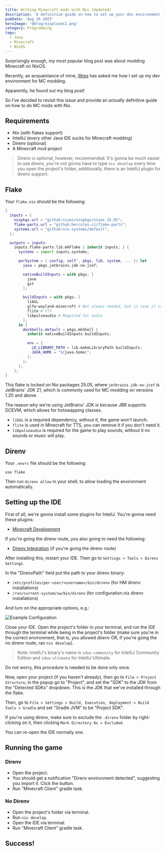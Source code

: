 ```yaml
---
title: Writing Minecraft mods with Nix (Updated)
description: 'A definitive guide on how to set up your dev environment to make Minecraft mods with NixOS.'
pubDate: 'Aug 26 2025'
heroImage: '@blog/nixplusmc2.png'
category: Programming
tags:
  - Java
  - Minecraft
  - NixOS
---
```


Surprisingly enough, my most popular blog post was about modding Minecraft on NixOS.

Recently, an acquaintance of mine, [Wres](https://github.com/MrWrees) has asked me how I set up my dev environment for MC modding.

Apparently, he found out my blog post!

So I've decided to revisit this issue and provide an actually definitive guide on how to do MC mods with Nix.

## Requirements
- Nix (with flakes support)
- IntelliJ (every other Java IDE sucks for Minecraft modding)
- Direnv (optional)
- A Minecraft mod project

> Direnv is optional, however, recommended. It's gonna be much easier to use direnv, you're not gonna have to type `nix develop` every time you open the project's folder, additionally, there is an IntelliJ plugin for direnv support.

## Flake

Your `flake.nix` should be the following:
```nix
{
  inputs = {
    nixpkgs.url = "github:nixos/nixpkgs/nixos-25.05";
    flake-parts.url = "github:hercules-ci/flake-parts";
    systems.url = "github:nix-systems/default";
  };

  outputs = inputs:
    inputs.flake-parts.lib.mkFlake { inherit inputs; } {
      systems = import inputs.systems;

      perSystem = { config, self', pkgs, lib, system, ... }: let
        java = pkgs.jetbrains.jdk-no-jcef;

        nativeBuildInputs = with pkgs; [
          java
          git
        ];

        buildInputs = with pkgs; [
          libGL
          glfw-wayland-minecraft # Not always needed, but in case it is, it's here.
          flite # TTS
          libpulseaudio # Required for audio
        ];
      in {
        devShells.default = pkgs.mkShell {
          inherit nativeBuildInputs buildInputs;

          env = {
            LD_LIBRARY_PATH = lib.makeLibraryPath buildInputs;
            JAVA_HOME = "${java.home}";
          };
        };
      };
    };
}
```

This flake is locked on Nix packages 25.05, where `jetbrains.jdk-no-jcef` is JetBrains' JDK 21, which is commonly used for MC modding on versions 1.20 and above.

The reason why we're using JetBrains' JDK is because JBR supports DCEVM, which allows for hotswapping classes.

- `libGL` is a required dependency, without it, the game won't launch.
- `flite` is used in Minecraft for TTS, you can remove it if you don't need it.
- `libpulseaudio` is required for the game to play sounds, without it no sounds or music will play.

## Direnv

Your `.envrc` file should be the following:

```
use flake
```

Then run `direnv allow` in your shell, to allow loading the environment automatically.

## Setting up the IDE

First of all, we're gonna install some plugins for InteliJ. 
You're gonna need these plugins:
- [Minecraft Development](https://plugins.jetbrains.com/plugin/8327-minecraft-development)


If you're going the direnv route, you also going to need the following:
- [Direnv Integration](https://plugins.jetbrains.com/plugin/15285-direnv-integration) (if you're going the direnv route)

After installing this, restart your IDE. Then go to `Settings > Tools > Direnv Settings`.

In the "DirenvPath" field put the path to your direnv binary:
- `/etc/profiles/per-user/<username>/bin/direnv` (for HM direnv installations)
- `/run/current-system/sw/bin/direnv` (for configuration.nix direnv installations)

And turn on the appropriate options, e.g.:

![Example Configuration](@blog/nix-mc/direnv-config.png)

Close your IDE. Open the project's folder in your terminal, and run the IDE through the terminal while being in the project's folder (make sure you're in the correct environment, that is, you allowed direnv OR, if you're going the no direnv route, ran `nix develop`).

> Note: IntelliJ's binary's name is `idea-community` for IntelliJ Community Edition and `idea-ultimate` for IntelliJ Ultimate.

Do not worry, this procedure is needed to be done only once.

Now, open your project (if you haven't already), then go to `File > Project Structure`, in the popup go to "Project", and set the "SDK"  to the JDK from the "Detected SDKs" dropdown. This is the JDK that we've installed through the flake.

Then, go to `File > Settings > Build, Execution, Deployment > Build Tools > Gradle` and set "Gradle JVM" to be "Project SDK".

If you're using direnv, make sure to exclude the `.direnv` folder by right-clicking on it, then clicking `Mark Directory As > Excluded`.

You can re-open the IDE normally one.

## Running the game

### Direnv

- Open the project.
- You should get a notification "Direnv environment detected", suggesting you import it. Click the button.
- Run "Minecraft Client" gradle task.

### No Direnv

- Open the project's folder via terminal.
- Run `nix develop`.
- Open the IDE via terminal.
- Run "Minecraft Client" gradle task.

## Success!